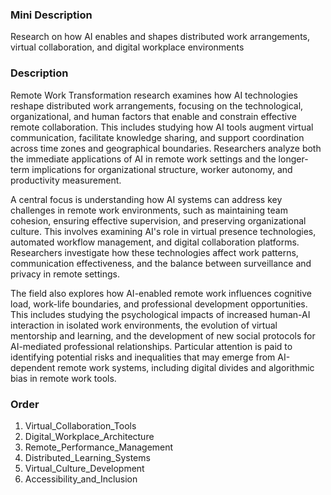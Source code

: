 ### Mini Description

Research on how AI enables and shapes distributed work arrangements, virtual collaboration, and digital workplace environments

### Description

Remote Work Transformation research examines how AI technologies reshape distributed work arrangements, focusing on the technological, organizational, and human factors that enable and constrain effective remote collaboration. This includes studying how AI tools augment virtual communication, facilitate knowledge sharing, and support coordination across time zones and geographical boundaries. Researchers analyze both the immediate applications of AI in remote work settings and the longer-term implications for organizational structure, worker autonomy, and productivity measurement.

A central focus is understanding how AI systems can address key challenges in remote work environments, such as maintaining team cohesion, ensuring effective supervision, and preserving organizational culture. This involves examining AI's role in virtual presence technologies, automated workflow management, and digital collaboration platforms. Researchers investigate how these technologies affect work patterns, communication effectiveness, and the balance between surveillance and privacy in remote settings.

The field also explores how AI-enabled remote work influences cognitive load, work-life boundaries, and professional development opportunities. This includes studying the psychological impacts of increased human-AI interaction in isolated work environments, the evolution of virtual mentorship and learning, and the development of new social protocols for AI-mediated professional relationships. Particular attention is paid to identifying potential risks and inequalities that may emerge from AI-dependent remote work systems, including digital divides and algorithmic bias in remote work tools.

### Order

1. Virtual_Collaboration_Tools
2. Digital_Workplace_Architecture
3. Remote_Performance_Management
4. Distributed_Learning_Systems
5. Virtual_Culture_Development
6. Accessibility_and_Inclusion
